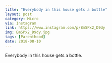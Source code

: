 ```yaml
---
title: "Everybody in this house gets a bottle"
layout: post
category: Micro
via: Instagram
link: https://www.instagram.com/p/BmSPx2_D9dy
img: BmSPx2_D9dy.jpg
tags: [Parenthood]
date: 2018-08-10
---
```

Everybody in this house gets a bottle.